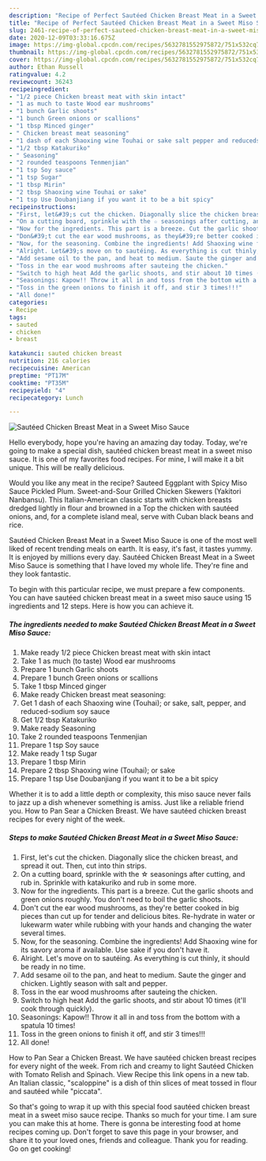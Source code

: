 ```yaml
---
description: "Recipe of Perfect Sautéed Chicken Breast Meat in a Sweet Miso Sauce"
title: "Recipe of Perfect Sautéed Chicken Breast Meat in a Sweet Miso Sauce"
slug: 2461-recipe-of-perfect-sauteed-chicken-breast-meat-in-a-sweet-miso-sauce
date: 2020-12-09T03:33:16.675Z
image: https://img-global.cpcdn.com/recipes/5632781552975872/751x532cq70/sauteed-chicken-breast-meat-in-a-sweet-miso-sauce-recipe-main-photo.jpg
thumbnail: https://img-global.cpcdn.com/recipes/5632781552975872/751x532cq70/sauteed-chicken-breast-meat-in-a-sweet-miso-sauce-recipe-main-photo.jpg
cover: https://img-global.cpcdn.com/recipes/5632781552975872/751x532cq70/sauteed-chicken-breast-meat-in-a-sweet-miso-sauce-recipe-main-photo.jpg
author: Ethan Russell
ratingvalue: 4.2
reviewcount: 36243
recipeingredient:
- "1/2 piece Chicken breast meat with skin intact"
- "1 as much to taste Wood ear mushrooms"
- "1 bunch Garlic shoots"
- "1 bunch Green onions or scallions"
- "1 tbsp Minced ginger"
- " Chicken breast meat seasoning"
- "1 dash of each Shaoxing wine Touhai or sake salt pepper and reducedsodium soy sauce"
- "1/2 tbsp Katakuriko"
- " Seasoning"
- "2 rounded teaspoons Tenmenjian"
- "1 tsp Soy sauce"
- "1 tsp Sugar"
- "1 tbsp Mirin"
- "2 tbsp Shaoxing wine Touhai or sake"
- "1 tsp Use Doubanjiang if you want it to be a bit spicy"
recipeinstructions:
- "First, let&#39;s cut the chicken. Diagonally slice the chicken breast, and spread it out. Then, cut into thin strips."
- "On a cutting board, sprinkle with the ☆ seasonings after cutting, and rub in. Sprinkle with katakuriko and rub in some more."
- "Now for the ingredients. This part is a breeze. Cut the garlic shoots and green onions roughly. You don&#39;t need to boil the garlic shoots."
- "Don&#39;t cut the ear wood mushrooms, as they&#39;re better cooked in big pieces than cut up for tender and delicious bites. Re-hydrate in water or lukewarm water while rubbing with your hands and changing the water several times."
- "Now, for the seasoning. Combine the ingredients! Add Shaoxing wine for its savory aroma if available. Use sake if you don&#39;t have it."
- "Alright. Let&#39;s move on to sautéing. As everything is cut thinly, it should be ready in no time."
- "Add sesame oil to the pan, and heat to medium. Saute the ginger and chicken. Lightly season with salt and pepper."
- "Toss in the ear wood mushrooms after sauteing the chicken."
- "Switch to high heat Add the garlic shoots, and stir about 10 times (it&#39;ll cook through quickly)."
- "Seasonings: Kapow!! Throw it all in and toss from the bottom with a spatula 10 times!"
- "Toss in the green onions to finish it off, and stir 3 times!!!"
- "All done!"
categories:
- Recipe
tags:
- sauted
- chicken
- breast

katakunci: sauted chicken breast 
nutrition: 216 calories
recipecuisine: American
preptime: "PT17M"
cooktime: "PT35M"
recipeyield: "4"
recipecategory: Lunch

---
```



![Sautéed Chicken Breast Meat in a Sweet Miso Sauce](https://img-global.cpcdn.com/recipes/5632781552975872/751x532cq70/sauteed-chicken-breast-meat-in-a-sweet-miso-sauce-recipe-main-photo.jpg)

Hello everybody, hope you're having an amazing day today. Today, we're going to make a special dish, sautéed chicken breast meat in a sweet miso sauce. It is one of my favorites food recipes. For mine, I will make it a bit unique. This will be really delicious.

Would you like any meat in the recipe? Sauteed Eggplant with Spicy Miso Sauce Pickled Plum. Sweet-and-Sour Grilled Chicken Skewers (Yakitori Nanbansu). This Italian-American classic starts with chicken breasts dredged lightly in flour and browned in a Top the chicken with sautéed onions, and, for a complete island meal, serve with Cuban black beans and rice.

Sautéed Chicken Breast Meat in a Sweet Miso Sauce is one of the most well liked of recent trending meals on earth. It is easy, it's fast, it tastes yummy. It is enjoyed by millions every day. Sautéed Chicken Breast Meat in a Sweet Miso Sauce is something that I have loved my whole life. They're fine and they look fantastic.


To begin with this particular recipe, we must prepare a few components. You can have sautéed chicken breast meat in a sweet miso sauce using 15 ingredients and 12 steps. Here is how you can achieve it.

<!--inarticleads1-->

##### The ingredients needed to make Sautéed Chicken Breast Meat in a Sweet Miso Sauce:

1. Make ready 1/2 piece Chicken breast meat with skin intact
1. Take 1 as much (to taste) Wood ear mushrooms
1. Prepare 1 bunch Garlic shoots
1. Prepare 1 bunch Green onions or scallions
1. Take 1 tbsp Minced ginger
1. Make ready  Chicken breast meat seasoning:
1. Get 1 dash of each Shaoxing wine (Touhai); or sake, salt, pepper, and reduced-sodium soy sauce
1. Get 1/2 tbsp Katakuriko
1. Make ready  Seasoning
1. Take 2 rounded teaspoons Tenmenjian
1. Prepare 1 tsp Soy sauce
1. Make ready 1 tsp Sugar
1. Prepare 1 tbsp Mirin
1. Prepare 2 tbsp Shaoxing wine (Touhai); or sake
1. Prepare 1 tsp Use Doubanjiang if you want it to be a bit spicy


Whether it is to add a little depth or complexity, this miso sauce never fails to jazz up a dish whenever something is amiss. Just like a reliable friend you. How to Pan Sear a Chicken Breast. We have sautéed chicken breast recipes for every night of the week. 

<!--inarticleads2-->

##### Steps to make Sautéed Chicken Breast Meat in a Sweet Miso Sauce:

1. First, let&#39;s cut the chicken. Diagonally slice the chicken breast, and spread it out. Then, cut into thin strips.
1. On a cutting board, sprinkle with the ☆ seasonings after cutting, and rub in. Sprinkle with katakuriko and rub in some more.
1. Now for the ingredients. This part is a breeze. Cut the garlic shoots and green onions roughly. You don&#39;t need to boil the garlic shoots.
1. Don&#39;t cut the ear wood mushrooms, as they&#39;re better cooked in big pieces than cut up for tender and delicious bites. Re-hydrate in water or lukewarm water while rubbing with your hands and changing the water several times.
1. Now, for the seasoning. Combine the ingredients! Add Shaoxing wine for its savory aroma if available. Use sake if you don&#39;t have it.
1. Alright. Let&#39;s move on to sautéing. As everything is cut thinly, it should be ready in no time.
1. Add sesame oil to the pan, and heat to medium. Saute the ginger and chicken. Lightly season with salt and pepper.
1. Toss in the ear wood mushrooms after sauteing the chicken.
1. Switch to high heat Add the garlic shoots, and stir about 10 times (it&#39;ll cook through quickly).
1. Seasonings: Kapow!! Throw it all in and toss from the bottom with a spatula 10 times!
1. Toss in the green onions to finish it off, and stir 3 times!!!
1. All done!


How to Pan Sear a Chicken Breast. We have sautéed chicken breast recipes for every night of the week. From rich and creamy to light Sautéed Chicken with Tomato Relish and Spinach. View Recipe this link opens in a new tab. An Italian classic, &#34;scaloppine&#34; is a dish of thin slices of meat tossed in flour and sautéed while &#34;piccata&#34;. 

So that's going to wrap it up with this special food sautéed chicken breast meat in a sweet miso sauce recipe. Thanks so much for your time. I am sure you can make this at home. There is gonna be interesting food at home recipes coming up. Don't forget to save this page in your browser, and share it to your loved ones, friends and colleague. Thank you for reading. Go on get cooking!
